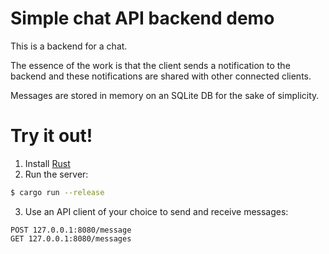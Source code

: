 # Simple chat API backend demo

This is a backend for a chat.

The essence of the work is that the client sends a notification to the backend
and these notifications are shared with other connected clients.

Messages are stored in memory on an SQLite DB for the sake of simplicity.

# Try it out!

1. Install [Rust](https://rustup.rs/)
2. Run the server:
```bash
$ cargo run --release
```
3. Use an API client of your choice to send and receive messages:
```
POST 127.0.0.1:8080/message
GET 127.0.0.1:8080/messages
```
